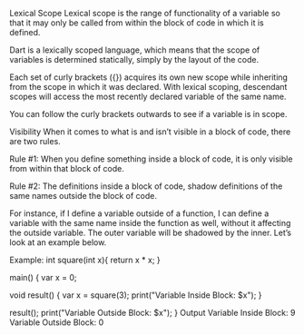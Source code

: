 Lexical Scope
Lexical scope is the range of functionality of a variable so that it may only be called from within the block of code in which it is defined.

Dart is a lexically scoped language, which means that the scope of variables is determined statically, simply by the layout of the code.

Each set of curly brackets ({}) acquires its own new scope while inheriting from the scope in which it was declared. With lexical scoping, descendant scopes will access the most recently declared variable of the same name.


You can follow the curly brackets outwards to see if a variable is in scope.

Visibility
When it comes to what is and isn’t visible in a block of code, there are two rules.

Rule #1: When you define something inside a block of code, it is only visible from within that block of code.

Rule #2: The definitions inside a block of code, shadow definitions of the same names outside the block of code.

For instance, if I define a variable outside of a function, I can define a variable with the same name inside the function as well, without it affecting the outside variable. The outer variable will be shadowed by the inner. Let’s look at an example below.

Example:
int square(int x){
  return x * x;
}

main() {
  var x = 0;

  void result() {
    var x = square(3);
    print("Variable Inside Block: $x");
  }

  result();
  print("Variable Outside Block: $x");
} 
Output
Variable Inside Block: 9
Variable Outside Block: 0